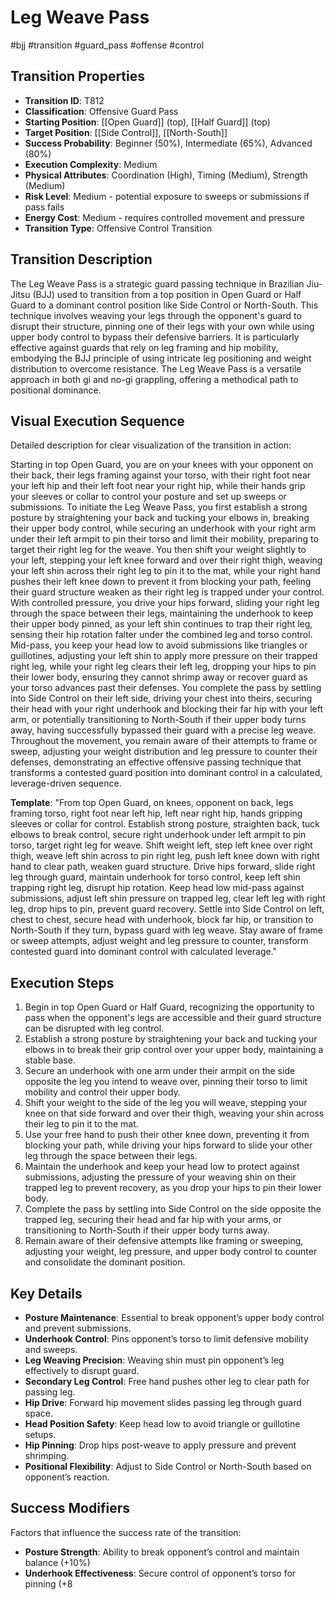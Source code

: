 # Leg Weave Pass
#bjj #transition #guard_pass #offense #control

## Transition Properties
- **Transition ID**: T812
- **Classification**: Offensive Guard Pass
- **Starting Position**: [[Open Guard]] (top), [[Half Guard]] (top)
- **Target Position**: [[Side Control]], [[North-South]]
- **Success Probability**: Beginner (50%), Intermediate (65%), Advanced (80%)
- **Execution Complexity**: Medium
- **Physical Attributes**: Coordination (High), Timing (Medium), Strength (Medium)
- **Risk Level**: Medium - potential exposure to sweeps or submissions if pass fails
- **Energy Cost**: Medium - requires controlled movement and pressure
- **Transition Type**: Offensive Control Transition

## Transition Description
The Leg Weave Pass is a strategic guard passing technique in Brazilian Jiu-Jitsu (BJJ) used to transition from a top position in Open Guard or Half Guard to a dominant control position like Side Control or North-South. This technique involves weaving your legs through the opponent's guard to disrupt their structure, pinning one of their legs with your own while using upper body control to bypass their defensive barriers. It is particularly effective against guards that rely on leg framing and hip mobility, embodying the BJJ principle of using intricate leg positioning and weight distribution to overcome resistance. The Leg Weave Pass is a versatile approach in both gi and no-gi grappling, offering a methodical path to positional dominance.

## Visual Execution Sequence
Detailed description for clear visualization of the transition in action:

Starting in top Open Guard, you are on your knees with your opponent on their back, their legs framing against your torso, with their right foot near your left hip and their left foot near your right hip, while their hands grip your sleeves or collar to control your posture and set up sweeps or submissions. To initiate the Leg Weave Pass, you first establish a strong posture by straightening your back and tucking your elbows in, breaking their upper body control, while securing an underhook with your right arm under their left armpit to pin their torso and limit their mobility, preparing to target their right leg for the weave. You then shift your weight slightly to your left, stepping your left knee forward and over their right thigh, weaving your left shin across their right leg to pin it to the mat, while your right hand pushes their left knee down to prevent it from blocking your path, feeling their guard structure weaken as their right leg is trapped under your control. With controlled pressure, you drive your hips forward, sliding your right leg through the space between their legs, maintaining the underhook to keep their upper body pinned, as your left shin continues to trap their right leg, sensing their hip rotation falter under the combined leg and torso control. Mid-pass, you keep your head low to avoid submissions like triangles or guillotines, adjusting your left shin to apply more pressure on their trapped right leg, while your right leg clears their left leg, dropping your hips to pin their lower body, ensuring they cannot shrimp away or recover guard as your torso advances past their defenses. You complete the pass by settling into Side Control on their left side, driving your chest into theirs, securing their head with your right underhook and blocking their far hip with your left arm, or potentially transitioning to North-South if their upper body turns away, having successfully bypassed their guard with a precise leg weave. Throughout the movement, you remain aware of their attempts to frame or sweep, adjusting your weight distribution and leg pressure to counter their defenses, demonstrating an effective offensive passing technique that transforms a contested guard position into dominant control in a calculated, leverage-driven sequence.

**Template**: "From top Open Guard, on knees, opponent on back, legs framing torso, right foot near left hip, left near right hip, hands gripping sleeves or collar for control. Establish strong posture, straighten back, tuck elbows to break control, secure right underhook under left armpit to pin torso, target right leg for weave. Shift weight left, step left knee over right thigh, weave left shin across to pin right leg, push left knee down with right hand to clear path, weaken guard structure. Drive hips forward, slide right leg through guard, maintain underhook for torso control, keep left shin trapping right leg, disrupt hip rotation. Keep head low mid-pass against submissions, adjust left shin pressure on trapped leg, clear left leg with right leg, drop hips to pin, prevent guard recovery. Settle into Side Control on left, chest to chest, secure head with underhook, block far hip, or transition to North-South if they turn, bypass guard with leg weave. Stay aware of frame or sweep attempts, adjust weight and leg pressure to counter, transform contested guard into dominant control with calculated leverage."

## Execution Steps
1. Begin in top Open Guard or Half Guard, recognizing the opportunity to pass when the opponent's legs are accessible and their guard structure can be disrupted with leg control.
2. Establish a strong posture by straightening your back and tucking your elbows in to break their grip control over your upper body, maintaining a stable base.
3. Secure an underhook with one arm under their armpit on the side opposite the leg you intend to weave over, pinning their torso to limit mobility and control their upper body.
4. Shift your weight to the side of the leg you will weave, stepping your knee on that side forward and over their thigh, weaving your shin across their leg to pin it to the mat.
5. Use your free hand to push their other knee down, preventing it from blocking your path, while driving your hips forward to slide your other leg through the space between their legs.
6. Maintain the underhook and keep your head low to protect against submissions, adjusting the pressure of your weaving shin on their trapped leg to prevent recovery, as you drop your hips to pin their lower body.
7. Complete the pass by settling into Side Control on the side opposite the trapped leg, securing their head and far hip with your arms, or transitioning to North-South if their upper body turns away.
8. Remain aware of their defensive attempts like framing or sweeping, adjusting your weight, leg pressure, and upper body control to counter and consolidate the dominant position.

## Key Details
- **Posture Maintenance**: Essential to break opponent’s upper body control and prevent submissions.
- **Underhook Control**: Pins opponent’s torso to limit defensive mobility and sweeps.
- **Leg Weaving Precision**: Weaving shin must pin opponent’s leg effectively to disrupt guard.
- **Secondary Leg Control**: Free hand pushes other leg to clear path for passing leg.
- **Hip Drive**: Forward hip movement slides passing leg through guard space.
- **Head Position Safety**: Keep head low to avoid triangle or guillotine setups.
- **Hip Pinning**: Drop hips post-weave to apply pressure and prevent shrimping.
- **Positional Flexibility**: Adjust to Side Control or North-South based on opponent’s reaction.

## Success Modifiers
Factors that influence the success rate of the transition:
- **Posture Strength**: Ability to break opponent’s control and maintain balance (+10%)
- **Underhook Effectiveness**: Secure control of opponent’s torso for pinning (+8
